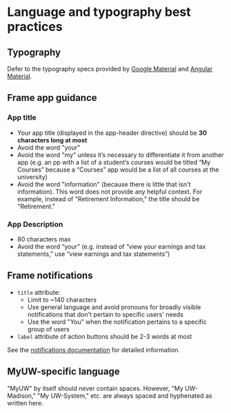 # Language and typography best practices

## Typography
Defer to the typography specs provided by [Google Material](https://material.google.com/style/typography.html) and
[Angular Material](https://material.angularjs.org/latest/CSS/typography).

## Frame app guidance

### App title

* Your app title (displayed in the app-header directive) should be **30 characters long at most**
* Avoid the word "your"
* Avoid the word "my" unless it’s necessary to differentiate it from another app (e.g. an pp with a list of a student’s courses would be titled “My Courses” because a “Courses” app would be a list of all courses at the university)
* Avoid the word "information" (because there is little that isn't information). This word does not provide any helpful context. For example, instead of "Retirement Information," the title should be "Retirement."

### App Description

* 80 characters max
* Avoid the word “your” (e.g. instead of “view your earnings and tax statements,” use “view earnings and tax statements”)

## Frame notifications

* `title` attribute:
    * Limit to ~140 characters
    * Use general language and avoid pronouns for broadly visible notifications that don't pertain to specific users' needs
    * Use the word "You" when the notification pertains to a specific group of users
* `label` attribute  of action buttons should be 2-3 words at most

See the [notifications documentation](notifications.md) for detailed information.

## MyUW-specific language

"MyUW" by itself should never contain spaces. However, "My UW-Madison," "My UW-System," etc. are always spaced and hyphenated as written here.
